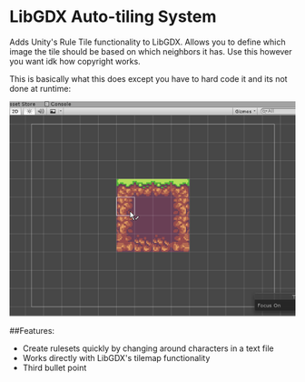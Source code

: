 # LibGDX Auto-tiling System
Adds Unity's Rule Tile functionality to LibGDX. Allows you to define which image the tile should be based on which neighbors it has. Use this however you want idk how copyright works.

This is basically what this does except you have to hard code it and its not done at runtime:

![Visualization](visualization.gif)

##Features:
* Create rulesets quickly by changing around characters in a text file
* Works directly with LibGDX's tilemap functionality
* Third bullet point
